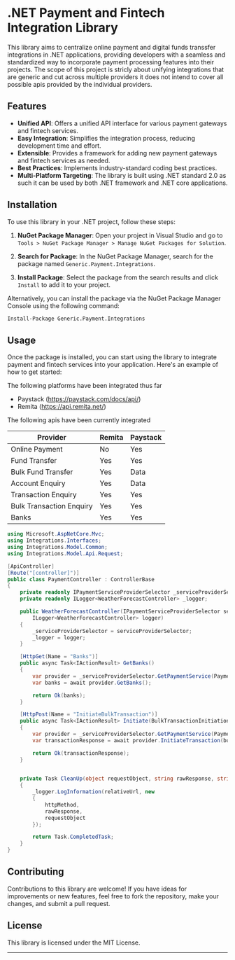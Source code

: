 # .NET Payment and Fintech Integration Library

This library aims to centralize online payment and digital funds transsfer integrations in .NET applications, providing developers with a seamless and standardized way to incorporate payment processing features into their projects. The scope of this project is stricly about unifying integrations that are generic and cut across multiple providers it does not intend to cover all possible apis provided by the individual providers.

## Features

- **Unified API**: Offers a unified API interface for various payment gateways and fintech services.
- **Easy Integration**: Simplifies the integration process, reducing development time and effort.
- **Extensible**: Provides a framework for adding new payment gateways and fintech services as needed.
- **Best Practices**: Implements industry-standard coding best practices.
- **Multi-Platform Targeting**: The library is built using .NET standard 2.0 as such it can be used by both .NET framework and .NET core applications.

## Installation

To use this library in your .NET project, follow these steps:

1. **NuGet Package Manager**: Open your project in Visual Studio and go to `Tools > NuGet Package Manager > Manage NuGet Packages for Solution`.

2. **Search for Package**: In the NuGet Package Manager, search for the package named `Generic.Payment.Integrations`.

3. **Install Package**: Select the package from the search results and click `Install` to add it to your project.

Alternatively, you can install the package via the NuGet Package Manager Console using the following command:

```bash
Install-Package Generic.Payment.Integrations
```

## Usage

Once the package is installed, you can start using the library to integrate payment and fintech services into your application. Here's an example of how to get started:

The following platforms have been integrated thus far
- Paystack (https://paystack.com/docs/api/)
- Remita (https://api.remita.net/)

The following apis have been currently integrated

| Provider                      | Remita | Paystack |
|-------------------------------|--------|----------|
| Online Payment                | No     | Yes      |
| Fund Transfer                 | Yes    | Yes      |
| Bulk Fund Transfer            | Yes    | Data     |
| Account Enquiry               | Yes    | Data     |
| Transaction Enquiry           | Yes    | Yes      |
| Bulk Transaction Enquiry      | Yes    | Yes      |
| Banks                         | Yes    | Yes      |



```csharp
using Microsoft.AspNetCore.Mvc;
using Integrations.Interfaces;
using Integrations.Model.Common;
using Integrations.Model.Api.Request;

[ApiController]
[Route("[controller]")]
public class PaymentController : ControllerBase
{
    private readonly IPaymentServiceProviderSelector _serviceProviderSelector;
    private readonly ILogger<WeatherForecastController> _logger;

    public WeatherForecastController(IPaymentServiceProviderSelector serviceProviderSelector,
        ILogger<WeatherForecastController> logger)
    {
        _serviceProviderSelector = serviceProviderSelector;
        _logger = logger;
    }

    [HttpGet(Name = "Banks")]
    public async Task<IActionResult> GetBanks()
    {
        var provider = _serviceProviderSelector.GetPaymentService(PaymentProvider.Remita);
        var banks = await provider.GetBanks();

        return Ok(banks);
    }

    [HttpPost(Name = "InitiateBulkTransaction")]
    public async Task<IActionResult> Initiate(BulkTransactionInitiationRequest bulkTransactionInitiationRequest)
    {
        var provider = _serviceProviderSelector.GetPaymentService(PaymentProvider.Remita);
        var transactionResponse = await provider.InitiateTransaction(bulkTransactionInitiationRequest, CleanUp);

        return Ok(transactionResponse);
    }

    
    private Task CleanUp(object requestObject, string rawResponse, string httpMethod, string relativeUrl)
    {
        _logger.LogInformation(relativeUrl, new
        {
            httpMethod,
            rawResponse,
            requestObject
        });

        return Task.CompletedTask;
    }
}
```

## Contributing

Contributions to this library are welcome! If you have ideas for improvements or new features, feel free to fork the repository, make your changes, and submit a pull request.

## License

This library is licensed under the MIT License.

---
